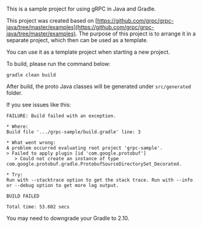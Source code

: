 This is a sample project for using gRPC in Java and Gradle.

This project was created based on [https://github.com/grpc/grpc-java/tree/master/examples](https://github.com/grpc/grpc-java/tree/master/examples). The purpose of this project is to arrange it in a separate project, which then can be used as a template.

You can use it as a template project when starting a new project.

To build, please run the command below:

	gradle clean build

After build, the proto Java classes will be generated under `src/generated` folder.

If you see issues like this:

```
FAILURE: Build failed with an exception.

* Where:
Build file '.../grpc-sample/build.gradle' line: 3

* What went wrong:
A problem occurred evaluating root project 'grpc-sample'.
> Failed to apply plugin [id 'com.google.protobuf']
   > Could not create an instance of type com.google.protobuf.gradle.ProtobufSourceDirectorySet_Decorated.

* Try:
Run with --stacktrace option to get the stack trace. Run with --info or --debug option to get more log output.

BUILD FAILED

Total time: 53.602 secs
```

You may need to downgrade your Gradle to 2.10.